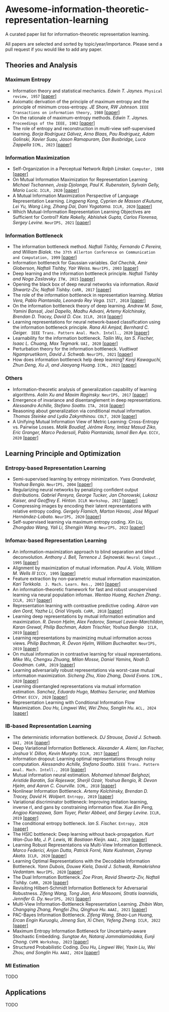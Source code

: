 # Awesome-information-theoretic-representation-learning
A curated paper list for information-theoretic representation learning.

All papers are selected and sorted by topic/year/importance. Please send a pull request if you would like to add any paper.



## Theories and Analysis

### Maximum Entropy
- Information theory and statistical mechanics.
  *Edwin T. Jaynes.* `Physical review, 1957`  [[paper]](https://journals.aps.org/pr/abstract/10.1103/PhysRev.106.620)
- Axiomatic derivation of the principle of maximum entropy and the principle of minimum cross-entropy.
  *JE Shore, RW Johnson.* `IEEE Transactions on information theory, 1980` [[paper]](https://ieeexplore.ieee.org/abstract/document/1056144/)
- On the rationale of maximum-entropy methods.
  *Edwin T. Jaynes.* `Proceedings of the IEEE, 1982` [[paper]](https://ieeexplore.ieee.org/abstract/document/1456693)    
- The role of entropy and reconstruction in multi-view self-supervised learning.
 *Borja Rodrı́guez Gálvez, Arno Blaas, Pau Rodriguez, Adam Golinski, Xavier Suau, Jason Ramapuram, Dan Busbridge, Luca Zappella*  `ICML, 2023` [[paper]](https://proceedings.mlr.press/v202/rodri-guez-galvez23a.html)

### Information Maximization
- Self-Organization in a Perceptual Network
 *Ralph Linsker.* `Computer, 1988` [[paper]](https://ieeexplore.ieee.org/document/36)
- On Mutual Information Maximization for Representation Learning
 *Michael Tschannen, Josip Djolonga, Paul K. Rubenstein, Sylvain Gelly, Mario Lucic.*  `ICLR, 2020` [[paper]](https://openreview.net/forum?id=rkxoh24FPH)
- A Mutual Information Maximization Perspective of Language Representation Learning. 
 *Lingpeng Kong, Cyprien de Masson d'Autume, Lei Yu, Wang Ling, Zihang Dai, Dani Yogatama.*  `ICLR, 2020` [[paper]](https://openreview.net/forum?id=Syx79eBKwr)
- Which Mutual-Information Representation Learning Objectives are Sufficient for Control?
 *Kate Rakelly, Abhishek Gupta, Carlos Florensa, Sergey Levine.* `NeurIPS, 2021` [[paper]](https://proceedings.neurips.cc/paper/2021/hash/dd45045f8c68db9f54e70c67048d32e8-Abstract.html)

### Information Bottleneck
- The information bottleneck method. 
 *Naftali Tishby, Fernando C Pereira, and William Bialek.*  `the 37th Allerton Conference on Communication and Computation, 1999` [[paper]](https://arxiv.org/abs/physics/0004057)
- Information bottleneck for Gaussian variables. 
 *Gal Chechik, Amir Globerson, Naftali Tishby, Yair Weiss.*  `NeurIPS, 2003` [[paper]](https://proceedings.neurips.cc/paper/2003/hash/7e05d6f828574fbc975a896b25bb011e-Abstract.html)
- Deep learning and the information bottleneck principle. 
 *Naftali Tishby and Noga Zaslavsky.*  `ITW, 2015` [[paper]](https://ieeexplore.ieee.org/document/7133169/)
- Opening the black box of deep neural networks via information. 
 *Ravid Shwartz-Ziv, Naftali Tishby.*  `CoRR, 2017` [[paper]](https://arxiv.org/abs/1703.00810)
- The role of the information bottleneck in representation learning. 
 *Matías Vera, Pablo Piantanida, Leonardo Rey Vega.*  `ISIT, 2018` [[paper]](https://ieeexplore.ieee.org/document/8437679/)
- On the information bottleneck theory of deep learning. 
 *Andrew M. Saxe, Yamini Bansal, Joel Dapello, Madhu Advani, Artemy Kolchinsky, Brendan D. Tracey, David D. Cox.*  `ICLR, 2018` [[paper]](https://openreview.net/forum?id=ry_WPG-A-)
- Learning representations for neural network-based classification using the information bottleneck principle. 
 *Rana Ali Amjad, Bernhard C. Geiger.*  ` IEEE Trans. Pattern Anal. Mach. Intell., 2020` [[paper]](https://ieeexplore.ieee.org/document/8680020)
- Learnability for the information bottleneck. 
 *Tailin Wu, Ian S. Fischer, Isaac L. Chuang, Max Tegmark.*  `UAI, 2020` [[paper]](https://proceedings.mlr.press/v115/wu20b.html)
- Perturbation theory for the information bottleneck. 
 *Vudtiwat Ngampruetikorn, David J. Schwab.*  `NeurIPS, 2021` [[paper]](https://proceedings.neurips.cc/paper/2021/hash/af8d9c4e238c63fb074b44eb6aed80ae-Abstract.html)
- How does information bottleneck help deep learning? 
 *Kenji Kawaguchi, Zhun Deng, Xu Ji, and Jiaoyang Huang.*  `ICML, 2023` [[paper]](https://proceedings.mlr.press/v202/kawaguchi23a.html)


### Others
- Information-theoretic analysis of generalization capability of learning algorithms.
 *Aolin Xu and Maxim Raginsky.*  `NeurIPS, 2017` [[paper]](https://proceedings.neurips.cc/paper/2017/hash/ad71c82b22f4f65b9398f76d8be4c615-Abstract.html)
- Emergence of invariance and disentanglement in deep representations. 
 *Alessandro Achille, Stefano Soatto.*  `ITA, 2018` [[paper]](https://ieeexplore.ieee.org/document/8503149/)
- Reasoning about generalization via conditional mutual information.
 *Thomas Steinke and Lydia Zakynthinou.*  `COLT, 2020` [[paper]](https://proceedings.mlr.press/v125/steinke20a.html)
- A Unifying Mutual Information View of Metric Learning: Cross-Entropy vs. Pairwise Losses.
 *Malik Boudiaf, Jérôme Rony, Imtiaz Masud Ziko, Eric Granger, Marco Pedersoli, Pablo Piantanida, Ismail Ben Aye.*  `ECCV, 2020` [[paper]](https://link.springer.com/chapter/10.1007/978-3-030-58539-6_33)


## Learning Principle and Optimization

### Entropy-based Representation Learning
- Semi-supervised learning by entropy minimization.
  *Yves Grandvalet, Yoshua Bengio.* `NeurIPS, 2004` [[paper]](https://proceedings.neurips.cc/paper/2004/hash/96f2b50b5d3613adf9c27049b2a888c7-Abstract.html)  
- Regularizing neural networks by penalizing confident output distributions.
  *Gabriel Pereyra, George Tucker, Jan Chorowski, Lukasz Kaiser, and Geoffrey E. Hinton.* `ICLR Workshop, 2017` [[paper]](https://openreview.net/forum?id=HyhbYrGYe)  
- Compressing images by encoding their latent representations with relative entropy coding.
  *Gergely Flamich, Marton Havasi, José Miguel Hernández-Lobato.* `NeurIPS, 2020` [[paper]](https://proceedings.neurips.cc/paper/2020/hash/ba053350fe56ed93e64b3e769062b680-Abstract.html)  
- Self-supervised learning via maximum entropy coding.
  *Xin Liu, Zhongdao Wang, Yali Li, Shengjin Wang.* `NeurIPS, 2022` [[paper]](https://papers.nips.cc/paper_files/paper/2022/hash/dc709714c52b35f2f34aca2a92b06bc8-Abstract-Conference.html)

### Infomax-based Representation Learning
- An information-maximization approach to blind separation and blind deconvolution.
  *Anthony J. Bell, Terrence J. Sejnowski.* `Neural Comput., 1995` [[paper]](https://doi.org/10.1162/neco.1995.7.6.1129)
- Alignment by maximization of mutual information.
  *Paul A. Viola, William M. Wells III* `ICCV, 1995` [[paper]](https://ieeexplore.ieee.org/document/466930/)
- Feature extraction by non-parametric mutual information maximization.
  *Kari Torkkola.* ` J. Mach. Learn. Res., 2003` [[paper]](https://jmlr.org/papers/v3/torkkola03a.html)
- An information-theoretic framework for fast and robust unsupervised learning via neural population infomax.
  *Wentao Huang, Kechen Zhang:.* `ICLR, 2017` [[paper]](https://openreview.net/forum?id=SkYbF1slg)
- Representation learning with contrastive predictive coding.
  *Aäron van den Oord, Yazhe Li, Oriol Vinyals.* `CoRR, 2018` [[paper]](https://arxiv.org/abs/1807.03748)
- Learning deep representations by mutual information estimation and maximization.
  *R. Devon Hjelm, Alex Fedorov, Samuel Lavoie-Marchildon, Karan Grewal, Philip Bachman, Adam Trischler, Yoshua Bengio* ` ICLR, 2019` [[paper]](https://openreview.net/forum?id=Bklr3j0cKX)
- Learning representations by maximizing mutual information across views.
  *Philip Bachman, R. Devon Hjelm, William Buchwalter.* `NeurIPS, 2019` [[paper]](https://proceedings.neurips.cc/paper/2019/hash/ddf354219aac374f1d40b7e760ee5bb7-Abstract.html)
- On mutual information in contrastive learning for visual representations.
  *Mike Wu, Chengxu Zhuang, Milan Mosse, Daniel Yamins, Noah D. Goodman.* `CoRR, 2019` [[paper]](https://arxiv.org/abs/2005.13149)
- Learning adversarially robust representations via worst-case mutual information maximization.
  *Sicheng Zhu, Xiao Zhang, David Evans.* `ICML, 2020` [[paper]](https://proceedings.mlr.press/v119/zhu20e.html)
- Learning disentangled representations via mutual information estimation.
  *Sanchez, Eduardo Hugo, Mathieu Serrurier, and Mathias Ortner.* `ECCV, 2020` [[paper]](https://doi.org/10.1007/978-3-030-58542-6_13)
- Representation Learning with Conditional Information Flow Maximization.
  *Dou Hu, Lingwei Wei, Wei Zhou, Songlin Hu.* `ACL, 2024` [[paper]](https://arxiv.org/abs/2406.05510)

### IB-based Representation Learning
- The deterministic information bottleneck.
  *DJ Strouse, David J. Schwab.* `UAI, 2016` [[paper]](http://auai.org/uai2016/proceedings/papers/319.pdf)
- Deep Variational Information Bottleneck.
  *Alexander A. Alemi, Ian Fischer, Joshua V. Dillon, Kevin Murphy.* `ICLR, 2017` [[paper]](https://openreview.net/forum?id=HyxQzBceg)
- Information dropout: Learning optimal representations through noisy computation.
  *Alessandro Achille, Stefano Soatto.* `IEEE Trans. Pattern Anal. Mach. Intell., 2018` [[paper]](https://ieeexplore.ieee.org/document/8253482/)
- Mutual information neural estimation.
  *Mohamed Ishmael Belghazi, Aristide Baratin, Sai Rajeswar, Sherjil Ozair, Yoshua Bengio, R. Devon Hjelm, and Aaron C. Courville.* `ICML, 2018` [[paper]](https://proceedings.mlr.press/v80/belghazi18a.html)
- Nonlinear Information Bottleneck.
  *Artemy Kolchinsky, Brendan D. Tracey, David H. Wolpert.* `Entropy, 2019` [[paper]](https://www.mdpi.com/1099-4300/21/12/1181)
- Variational discriminator bottleneck: Improving imitation learning, inverse rl, and gans by constraining information flow.
  *Xue Bin Peng, Angjoo Kanazawa, Sam Toyer, Pieter Abbeel, and Sergey Levine.* `ICLR, 2019` [[paper]](https://openreview.net/forum?id=HyxPx3R9tm)
- The conditional entropy bottleneck.
  *Ian S. Fischer.* `Entropy, 2020` [[paper]](https://www.mdpi.com/1099-4300/22/9/999)
- The HSIC bottleneck: Deep learning without back-propagation.
  *Kurt Wan-Duo Ma, J. P. Lewis, W. Bastiaan Kleijn.* `AAAI, 2020` [[paper]](https://doi.org/10.1609/aaai.v34i04.5950)
- Learning Robust Representations via Multi-View Information Bottleneck.
  *Marco Federici, Anjan Dutta, Patrick Forré, Nate Kushman, Zeynep Akata.* `ICLR, 2020` [[paper]](https://openreview.net/forum?id=B1xwcyHFDr)
- Learning Optimal Representations with the Decodable Information Bottleneck.
  *Yann Dubois, Douwe Kiela, David J. Schwab, Ramakrishna Vedantam.* `NeurIPS, 2020` [[paper]](https://proceedings.neurips.cc/paper/2020/hash/d8ea5f53c1b1eb087ac2e356253395d8-Abstract.html)
- The Dual Information Bottleneck.
  *Zoe Piran, Ravid Shwartz-Ziv, Naftali Tishby.* `CoRR, 2020` [[paper]](https://arxiv.org/abs/2006.04641)
- Revisiting Hilbert-Schmidt Information Bottleneck for Adversarial Robustness.
  *Zifeng Wang, Tong Jian, Aria Masoomi, Stratis Ioannidis, Jennifer G. Dy.* `NeurIPS, 2021` [[paper]](https://proceedings.neurips.cc/paper/2021/hash/055e31fa43e652cb4ab6c0ee845c8d36-Abstract.html)
- Multi-View Information-Bottleneck Representation Learning.
  *Zhibin Wan, Changqing Zhang, Pengfei Zhu, Qinghua Hu.* `AAAI, 2021` [[paper]](https://ojs.aaai.org/index.php/AAAI/article/view/17210)
- PAC-Bayes Information Bottleneck.
  *Zifeng Wang, Shao-Lun Huang, Ercan Engin Kuruoglu, Jimeng Sun, Xi Chen, Yefeng Zheng.* `ICLR, 2022` [[paper]](https://openreview.net/forum?id=iLHOIDsPv1P)
- Maximum Entropy Information Bottleneck for Uncertainty-aware Stochastic Embedding.
  *Sungtae An, Nataraj Jammalamadaka, Eunji Chong.* `CVPR Workshop, 2023` [[paper]](https://ieeexplore.ieee.org/document/10208631)
- Structured Probabilistic Coding.
  *Dou Hu, Lingwei Wei, Yaxin Liu, Wei Zhou, and Songlin Hu.* `AAAI, 2024` [[paper]](https://ojs.aaai.org/index.php/AAAI/article/view/29142)

### MI Estimation
TODO
## Applications
TODO





